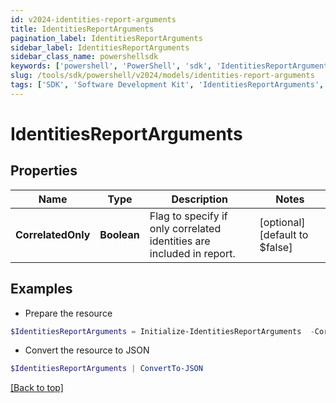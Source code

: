 ```yaml
---
id: v2024-identities-report-arguments
title: IdentitiesReportArguments
pagination_label: IdentitiesReportArguments
sidebar_label: IdentitiesReportArguments
sidebar_class_name: powershellsdk
keywords: ['powershell', 'PowerShell', 'sdk', 'IdentitiesReportArguments', 'V2024IdentitiesReportArguments'] 
slug: /tools/sdk/powershell/v2024/models/identities-report-arguments
tags: ['SDK', 'Software Development Kit', 'IdentitiesReportArguments', 'V2024IdentitiesReportArguments']
---
```



# IdentitiesReportArguments

## Properties

Name | Type | Description | Notes
------------ | ------------- | ------------- | -------------
**CorrelatedOnly** | **Boolean** | Flag to specify if only correlated identities are included in report. | [optional] [default to $false]

## Examples

- Prepare the resource
```powershell
$IdentitiesReportArguments = Initialize-IdentitiesReportArguments  -CorrelatedOnly true
```

- Convert the resource to JSON
```powershell
$IdentitiesReportArguments | ConvertTo-JSON
```


[[Back to top]](#) 


